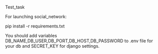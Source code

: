 Test_task

For launching social_network:

pip install -r requirements.txt

You should add variables DB_NAME,DB_USER,DB_PORT,DB_HOST,DB_PASSWORD to .env file for your db and SECRET_KEY for django settings.